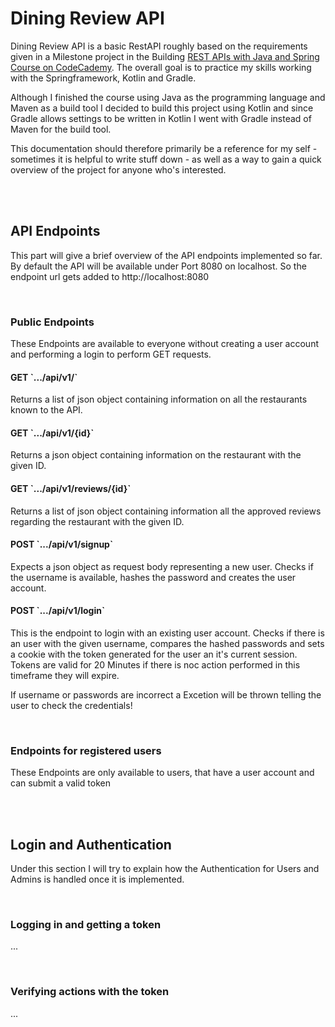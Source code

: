 <h1> Dining Review API </h1>

<p>Dining Review API is a basic RestAPI roughly based on the requirements given in a Milestone project 
in the Building <a href="https://www.codecademy.com/learn/paths/create-rest-apis-with-spring-and-java">
REST APIs with Java and Spring Course on CodeCademy</a>. The overall goal is to practice my skills working with the Springframework, Kotlin and Gradle.</p>

<p>Although I finished the course using Java as the programming language and Maven as a build tool 
I decided to build this project using Kotlin and since Gradle allows settings to be written in Kotlin 
I went with Gradle instead of Maven for the build tool.</p>

<p>This documentation should therefore primarily be a reference for my self 
- sometimes it is helpful to write stuff down - as well as a way to gain a quick overview of the 
project for anyone who's interested.</p>

<br><br>
<h2> API Endpoints </h2>

<p>This part will give a brief overview of the API endpoints implemented so far. By default the API will be available under Port 8080 on localhost. So the endpoint url gets added to http://localhost:8080</p>

<br>
<h3>Public Endpoints</h3>

<p>These Endpoints are available to everyone without creating a user account and performing a login to perform GET requests. </p>

<h4>GET `.../api/v1/` </h4>
<p>Returns a list of json object containing information on all the restaurants known to the API.</p>

<h4>GET `.../api/v1/{id}`</h4>
<p>Returns a json object containing information on the restaurant with the given ID.</p>

<h4>GET `.../api/v1/reviews/{id}`</h4>
<p>Returns a list of json object containing information all the approved reviews regarding the restaurant with the given ID.</p>

<h4>POST `.../api/v1/signup`</h4>
<p>Expects a json object as request body representing a new user. Checks if the username is available, hashes the password and creates the user account.</p>

<h4>POST `.../api/v1/login`</h4>
<p>This is the endpoint to login with an existing user account. Checks if there is an user with the given username, 
compares the hashed passwords and sets a cookie with the token generated for the user an it's current session. 
Tokens are valid for 20 Minutes if there is noc action performed in this timeframe they will expire. 

If username or passwords are incorrect a Excetion will be thrown telling the user to check the credentials!</p>

<br>
<h3>Endpoints for registered users</h3>
<p>These Endpoints are only available to users, that have a user account and can submit a valid token</p>


<br><br>
<h2> Login and Authentication </h2>

<p>Under this section I will try to explain how the Authentication for Users and Admins is handled once it is implemented.</p>

<br>
<h3>Logging in and getting a token</h3>
<p>...</p>

<br>
<h3>Verifying actions with the token</h3>
<p>...</p>